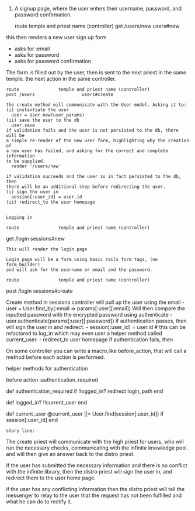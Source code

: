 1. A signup page, where the user enters their username, password, and password confirmation.

    route               temple and priest name (controller)
get /users/new                  users#new

this then renders a new user sign up form
  - asks for :email
  - asks for password
  - asks for password confirmation

The form is filled out by the user, then is sent to the next
priest in the same temple. the next action in the same controller.

    route               temple and priest name (controller)
    post /users                  users#create

    the create method will communicate with the User model. Asking it to:
    (i) instantiate the user
      user = User.new(user_params)
    (ii) save the user to the db  
      user.save
    if validation fails and the user is not persisted to the db, there will be
    a simple re-render of the new user form, highlighting why the creation of
    a new user has failed, and asking for the correct and complete information
    to be supplied.
      render '/users/new'

    if validation succeeds and the user is in fact persisted to the db, then
    there will be an additional step before redirecting the user.
    (i) sign the user in
      session[:user_id] = user.id
    (ii) redirect_to the user homepage


    Logging in

    route               temple and priest name (controller)
  get /login                  sessions#new

    This will render the login page

    Login page will be a form using basic rails form tags, (no form_builder)
    and will ask for the username or email and the password.

    route               temple and priest name (controller)
  post /login                  sessions#create

  Create method in sessions controller will pull up the user using the email
    - user = User.find_by(:email => params[:user][:email])
  Will then compare the inputted password with the encrypted password using authenticate
    - user.authenticate(params[:user][:password])
  if authentication passes, then will sign the user in and redirect:
    - session[:user_id] = user.id # this can be refactored to log_in which may even user a helper method called current_user.
    - redirect_to user homepage
  if authentication fails, then




On some controller you can write a macro,like before_action, that will call a method before each action is performed.

helper methods for authentication

before action :authentication_required

def authentication_required
  if !logged_in?
   redirect login_path
  end

def logged_in?
  !!current_user
end

def current_user
  @current_user ||= User.find(session[:user_id]) if session[:user_id]
end


    story line:

  The create priest will communicate with the high priest for users,
  who will run the necessary checks, communicating with the infinite
  knowledge pool. and will then give an answer back to the distro priest.

  If the user has submitted the necessary information and there is no conflict with the infinite library, then the distro priest will sign the user in,
  and redirect them to the user home page.

  if the user has any conflicting information then the distro priest will tell the messenger to relay to the user that the request has not been fulfilled and what he can do to rectify it.
